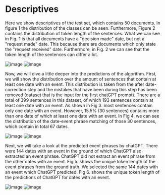 # Descriptives
Here we show descriptives of the test set, which contains 50 documents. In figure 1 the distribution of the classes can be seen. Furthermore, Figure 2 contains the distribution of token length of the sentences. What we can see in Fig. 1 is that all documents have a "decision made" date, but not a "request made" date. This because there are documents which only state the "request received" date. Furthermore, in Fig. 2 we can see that the token length of the sentences can differ a lot.

![image](https://github.com/FemkeBakker/Timeline-Extraction/assets/70972237/b1693f14-2420-4dac-b34a-1e5093e733e4) ![image](https://github.com/FemkeBakker/Timeline-Extraction/assets/70972237/e620b1b2-1657-4a15-805e-97db1e33c32e)

Now, we will dive a little deeper into the predictions of the algorithm. First, we will show the distribution over the amount of sentences that contain at least one date with an event. This distribution is taken from the after date-correction step and the mistakes that have been during this step has been removed (dataset that is the input for the first chatGPT prompt). There are a total of 399 sentences in this dataset, of which 193 sentences contain at least one date with an event.  As shown in Fig 3. most sentences contain only one date with an event. However, 15.5% (30 sentences) contains more than one date of which at least one date with an event. In Fig 4. we can see the distribution of the date-event phrase matching of those 30 sentences, which contain in total 67 dates.  

![image](https://github.com/FemkeBakker/Timeline-Extraction/assets/70972237/ea86461e-1683-4f4d-a737-63c433baa62e) ![image](https://github.com/FemkeBakker/Timeline-Extraction/assets/70972237/54d500ff-bc37-4df3-9f02-8034e6e3bea7)

Next, we will take a look at the predicted event phrases by chatGPT. There were 144 dates with an event in the ground of which ChatGPT also extracted an event phrase. ChatGPT did not extract an event phrase from the other dates with an event. Fig 5. shows the unique token length of the event phrases from the ground truth. We selected the same 144 dates with an event which ChatGPT predicted. Fig 6. shows the unique token length of the predictions of ChatGPT for dates with an event.

![image](https://github.com/FemkeBakker/Timeline-Extraction/assets/70972237/2b825220-f50d-484a-abd6-bc9c4882485b) ![image](https://github.com/FemkeBakker/Timeline-Extraction/assets/70972237/beef30ce-7f6e-438b-93ed-45728b7a30e6)






